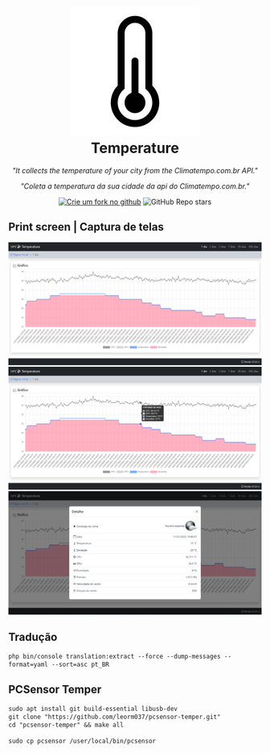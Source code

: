 <h1 align="center">
  <img src="public/android-chrome-512x512.png" width=256 alt="Temperature">
  <br />
  Temperature
</h1>

<p align="center"><i>"It collects the temperature of your city from the Climatempo.com.br API."</i></p>
<p align="center"><i>"Coleta a temperatura da sua cidade da api do Climatempo.com.br."</i></p>

<p align="center">
<a href="https://github.com/leorm037/temperature/fork"><img height=26 alt="Crie um fork no github" src="https://img.shields.io/badge/Fork--Me-H?style=social&logo=github"></a> <img height=26 alt="GitHub Repo stars" src="https://img.shields.io/github/stars/leorm037/temperature?style=social">
</p>

## Print screen | Captura de telas
<p align="center">
  <img src = "images/screenshot1.png">
  <img src = "images/screenshot2.png">
  <img src = "images/screenshot3.png">
</p>

## Tradução
```
php bin/console translation:extract --force --dump-messages --format=yaml --sort=asc pt_BR
```

## PCSensor Temper
```
sudo apt install git build-essential libusb-dev
git clone "https://github.com/leorm037/pcsensor-temper.git"
cd "pcsensor-temper" && make all

sudo cp pcsensor /user/local/bin/pcsensor
``` 
